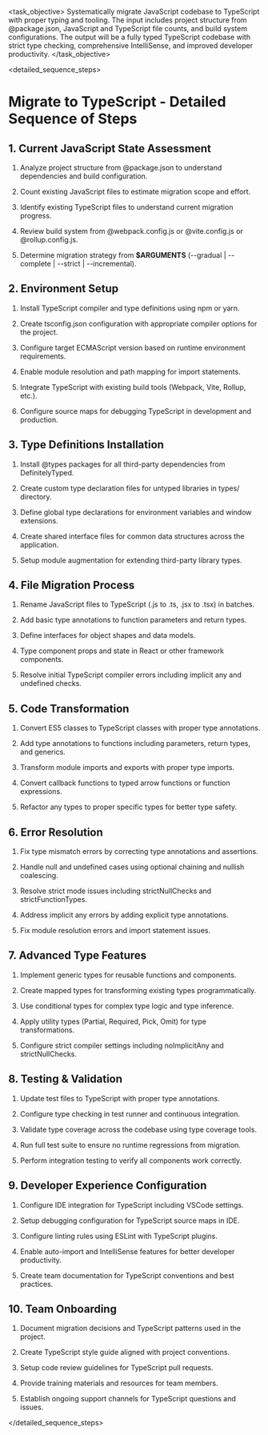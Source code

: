 <task name="Migrate to TypeScript">

<task_objective>
Systematically migrate JavaScript codebase to TypeScript with proper typing and tooling. The input includes project structure from @package.json, JavaScript and TypeScript file counts, and build system configurations. The output will be a fully typed TypeScript codebase with strict type checking, comprehensive IntelliSense, and improved developer productivity.
</task_objective>

<detailed_sequence_steps>
# Migrate to TypeScript - Detailed Sequence of Steps

## 1. Current JavaScript State Assessment

1. Analyze project structure from @package.json to understand dependencies and build configuration.

2. Count existing JavaScript files to estimate migration scope and effort.

3. Identify existing TypeScript files to understand current migration progress.

4. Review build system from @webpack.config.js or @vite.config.js or @rollup.config.js.

5. Determine migration strategy from **$ARGUMENTS** (--gradual | --complete | --strict | --incremental).

## 2. Environment Setup

1. Install TypeScript compiler and type definitions using npm or yarn.

2. Create tsconfig.json configuration with appropriate compiler options for the project.

3. Configure target ECMAScript version based on runtime environment requirements.

4. Enable module resolution and path mapping for import statements.

5. Integrate TypeScript with existing build tools (Webpack, Vite, Rollup, etc.).

6. Configure source maps for debugging TypeScript in development and production.

## 3. Type Definitions Installation

1. Install @types packages for all third-party dependencies from DefinitelyTyped.

2. Create custom type declaration files for untyped libraries in types/ directory.

3. Define global type declarations for environment variables and window extensions.

4. Create shared interface files for common data structures across the application.

5. Setup module augmentation for extending third-party library types.

## 4. File Migration Process

1. Rename JavaScript files to TypeScript (.js to .ts, .jsx to .tsx) in batches.

2. Add basic type annotations to function parameters and return types.

3. Define interfaces for object shapes and data models.

4. Type component props and state in React or other framework components.

5. Resolve initial TypeScript compiler errors including implicit any and undefined checks.

## 5. Code Transformation

1. Convert ES5 classes to TypeScript classes with proper type annotations.

2. Add type annotations to functions including parameters, return types, and generics.

3. Transform module imports and exports with proper type imports.

4. Convert callback functions to typed arrow functions or function expressions.

5. Refactor any types to proper specific types for better type safety.

## 6. Error Resolution

1. Fix type mismatch errors by correcting type annotations and assertions.

2. Handle null and undefined cases using optional chaining and nullish coalescing.

3. Resolve strict mode issues including strictNullChecks and strictFunctionTypes.

4. Address implicit any errors by adding explicit type annotations.

5. Fix module resolution errors and import statement issues.

## 7. Advanced Type Features

1. Implement generic types for reusable functions and components.

2. Create mapped types for transforming existing types programmatically.

3. Use conditional types for complex type logic and type inference.

4. Apply utility types (Partial, Required, Pick, Omit) for type transformations.

5. Configure strict compiler settings including noImplicitAny and strictNullChecks.

## 8. Testing & Validation

1. Update test files to TypeScript with proper type annotations.

2. Configure type checking in test runner and continuous integration.

3. Validate type coverage across the codebase using type coverage tools.

4. Run full test suite to ensure no runtime regressions from migration.

5. Perform integration testing to verify all components work correctly.

## 9. Developer Experience Configuration

1. Configure IDE integration for TypeScript including VSCode settings.

2. Setup debugging configuration for TypeScript source maps in IDE.

3. Configure linting rules using ESLint with TypeScript plugins.

4. Enable auto-import and IntelliSense features for better developer productivity.

5. Create team documentation for TypeScript conventions and best practices.

## 10. Team Onboarding

1. Document migration decisions and TypeScript patterns used in the project.

2. Create TypeScript style guide aligned with project conventions.

3. Setup code review guidelines for TypeScript pull requests.

4. Provide training materials and resources for team members.

5. Establish ongoing support channels for TypeScript questions and issues.

</detailed_sequence_steps>

</task>
